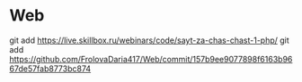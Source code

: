 # Web
git add <https://live.skillbox.ru/webinars/code/sayt-za-chas-chast-1-php/>
git add <https://github.com/FrolovaDaria417/Web/commit/157b9ee9077898f6163b9667de57fab8773bc874>
